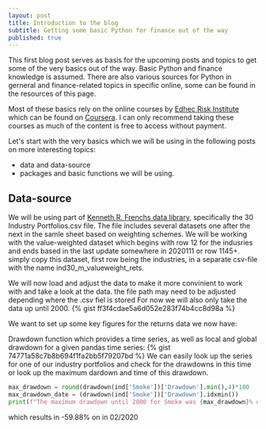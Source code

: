 ```yaml
---
layout: post
title: Introduction to the blog
subtitle: Getting some basic Python for finance out of the way
published: true
---
```


This first blog post serves as basis for the upcoming posts and topics to get some of the very basics out of the way. Basic Python and finance knowledge is assumed. There are also various sources for Python in gerneral and finance-related topics in specific online, some can be found in the resources of this page.

Most of these basics rely on the online courses by [Edhec Risk Institute](https://risk.edhec.edu/who-we-are) which can be found on [Coursera](https://www.coursera.org/specializations/investment-management-python-machine-learning). I can only recommend taking these courses as much of the content is free to access without payment. 

Let's start with the very basics which we will be using in the following posts on more interesting topics: 
* data and data-source
* packages and basic functions we will be using. 

## Data-source

We will be using part of [Kenneth R. Frenchs data library](https://mba.tuck.dartmouth.edu/pages/faculty/ken.french/data_library.html), specifically the 30 Industry Portfolios.csv file.
The file includes several datasets one after the next in the samle sheet based on weighting schemes. We will be working with the value-weighted dataset which begins with row 12 for the indusries and ends based in the last update somewhere in 2020111 or row 1145+. simply copy this dataset, first row being the industries, in a separate csv-file with the name ind30_m_valueweight_rets.  

We will now load and adjust the data to make it more convinient to work with and take a look at the data. 
the file path may need to be adjusted depending where the .csv fiel is stored
For now we will also only take the data up until 2000.
{% gist ff3f4cdae5a6d052e283f74b4cc8d98a %}

We want to set up some key figures for the returns data we now have: 

Drawdown function which provides a time series, as well as local and global drawdown for a given pandas time series: 
{% gist 74771a58c7b8b694f1fa2bb5f79207bd %}
We can easily look up the series for one of our industry portfolios and check for the drawdowns in this time or look up the maximum dardown and time of this drawdown.

```python
max_drawdown = round(drawdown(ind['Smoke'])['Drawdown'].min(),4)*100
max_drawdown_date = (drawdown(ind['Smoke'])['Drawdown'].idxmin())
print(f"The maximum drawdown until 2000 for Smoke was {max_drawdown}% on {max_drawdown_date}")
```
which results in -59.88% on in 02/2020




